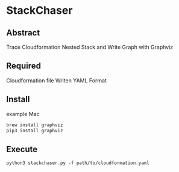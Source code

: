 # StackChaser

## Abstract

Trace Cloudformation Nested Stack and Write Graph with Graphviz

## Required

Cloudformation file Writen YAML Format

## Install

example Mac
```bash
brew install graphviz
pip3 install graphviz
```

## Execute

`python3 stackchaser.py -f path/to/cloudformation.yaml`
